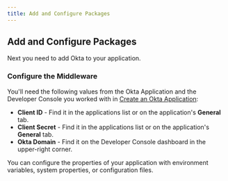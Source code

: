```yaml
---
title: Add and Configure Packages
---
```

## Add and Configure Packages

Next you need to add Okta to your application.

<StackSelector snippet="addconfigpkg"/>

### Configure the Middleware

You'll need the following values from the Okta Application and the Developer Console you worked with in [Create an Okta Application](/guides/sign-into-spa/-/create-okta-application):

* **Client ID** - Find it in the applications list or on the application's **General** tab.
* **Client Secret** - Find it in the applications list or on the application's **General** tab.
* **Okta Domain** - Find it on the Developer Console dashboard in the upper-right corner. 

You can configure the properties of your application with environment variables, system properties, or configuration files. 

<StackSelector snippet="configmid"/>

<!-- <NextSectionLink/> -->
